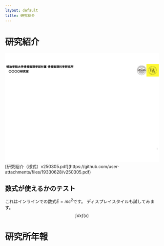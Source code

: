 ```yaml
---
layout: default
title: 研究紹介
---
```


# 研究紹介
<img src="assets/images/v250305.pdf" alt="テスト" title="サンプル">
[研究紹介（様式）v250305.pdf](https://github.com/user-attachments/files/19330628/v250305.pdf)



## 数式が使えるかのテスト
これはインラインでの数式$E=mc^2$です。
ディスプレイスタイルも試してみます。
$$\int dx f(x)$$

# 研究所年報
